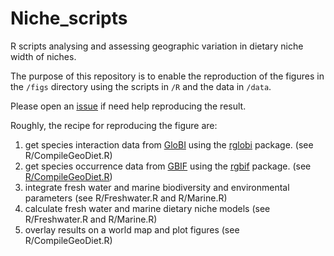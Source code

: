 # Niche_scripts
R scripts analysing and assessing geographic variation in dietary niche width of niches.

The purpose of this repository is to enable the reproduction of the figures in the ```/figs``` directory using the scripts in ```/R``` and the data in ```/data```. 

Please open an [issue](https://github.com/BrianHayden/issues/new) if need help reproducing the result.

Roughly, the recipe for reproducing the figure are:

1. get species interaction data from [GloBI](http://globalbioticinteractions.org) using the [rglobi](https://github.com/ropensci/rglobi) package. (see R/CompileGeoDiet.R)
2. get species occurrence data from [GBIF](http://gbif.org) using the [rgbif](https://github.com/ropensci/rgbif) package. (see [R/CompileGeoDiet.R](./blob/master/R/CompileGeoDiet.R))
3. integrate fresh water and marine biodiversity and environmental parameters (see R/Freshwater.R and R/Marine.R)
4. calculate fresh water and marine dietary niche models (see R/Freshwater.R and R/Marine.R)
5. overlay results on a world map and plot figures (see R/CompileGeoDiet.R)


